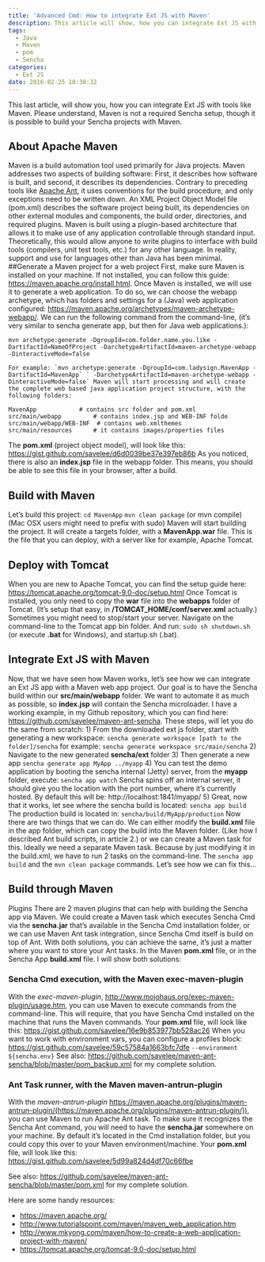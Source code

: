 ```yaml
---
title: 'Advanced Cmd: How to integrate Ext JS with Maven'
description: This article will show, how you can integrate Ext JS with tools like Maven
tags:
  - Java
  - Maven
  - pom
  - Sencha
categories:
  - Ext JS
date: 2016-02-25 18:38:32
---
```


This last article, will show you, how you can integrate Ext JS with tools like Maven. Please understand, Maven is not a required Sencha setup, though it is possible to build your Sencha projects with Maven.
<!--more-->

## About Apache Maven

Maven is a build automation tool used primarily for Java projects. Maven addresses two aspects of building software: First, it describes how software is built, and second, it describes its dependencies. Contrary to preceding tools like <a href="https://en.wikipedia.org/wiki/Apache_Ant">Apache Ant</a>, it uses conventions for the build procedure, and only exceptions need to be written down. An XML Project Object Model file (pom.xml) describes the software project being built, its dependencies on other external modules and components, the build order, directories, and required plugins. Maven is built using a plugin-based architecture that allows it to make use of any application controllable through standard input. Theoretically, this would allow anyone to write plugins to interface with build tools (compilers, unit test tools, etc.) for any other language. In reality, support and use for languages other than Java has been minimal. ##Generate a Maven project for a web project First, make sure Maven is installed on your machine. If not installed, you can follow this guide: https://maven.apache.org/install.html. Once Maven is installed, we will use it to generate a web application. To do so, we can choose the webapp archetype, which has folders and settings for a (Java) web application configured: https://maven.apache.org/archetypes/maven-archetype-webapp/. We can run the following command from the command-line, (it’s very similar to sencha generate app, but then for Java web applications.):

```
mvn archetype:generate -DgroupId=com.folder.name.you.like -DartifactId=NameOfProject -DarchetypeArtifactId=maven-archetype-webapp -DinteractiveMode=false

For example: `mvn archetype:generate -DgroupId=com.ladysign.MavenApp -DartifactId=MavenApp` ` -DarchetypeArtifactId=maven-archetype-webapp -DinteractiveMode=false` Maven will start processing and will create the complete web based java application project structure, with the following folders:

MavenApp   			# contains src folder and pom.xml
src/main/webapp 		# contains index.jsp and WEB-INF folde
src/main/webapp/WEB-INF	 # contains web.xmlthemes
src/main/resources      # it contains images/properties files
```

The **pom.xml** (project object model), will look like this: https://gist.github.com/savelee/d6d0039be37e397eb86b As you noticed, there is also an **index.jsp** file in the webapp folder. This means, you should be able to see this file in your browser, after a build.

 ## Build with Maven 
 
 Let’s build this project: `cd MavenApp` `mvn clean package` (or mvn compile) (Mac OSX users might need to prefix with sudo) Maven will start building the project. It will create a targets folder, with a **MavenApp.war** file. This is the file that you can deploy, with a server like for example, Apache Tomcat. 
 
 ## Deploy with Tomcat 
 
 When you are new to Apache Tomcat, you can find the setup guide here: https://tomcat.apache.org/tomcat-9.0-doc/setup.html Once Tomcat is installed, you only need to copy the **war** file into the **webapps** folder of Tomcat. (It’s setup that easy, in **/TOMCAT_HOME/conf/server.xml** actually.) Sometimes you might need to stop/start your server. Navigate on the command-line to the Tomcat app bin folder. And run: `sudo sh shutdown.sh` (or execute **.bat** for Windows), and startup.sh (.bat). 
 
 ## Integrate Ext JS with Maven 
 
 Now, that we have seen how Maven works, let’s see how we can integrate an Ext JS app with a Maven web app project. Our goal is to have the Sencha build within our **src/main/webapp** folder. We want to automate it as much as possible, so **index.jsp** will contain the Sencha microloader. I have a working example, in my Github repository, which you can find here: https://github.com/savelee/maven-ant-sencha. These steps, will let you do the same from scratch: 1) From the downloaded ext js folder, start with generating a new workspace: `sencha generate workspace [path to the folder]/sencha` for example: `sencha generate workspace src/main/sencha` 2) Navigate to the new generated **sencha/ext** folder 3) Then generate a new app `sencha generate app MyApp ../myapp` 4) You can test the demo application by booting the sencha internal (Jetty) server, from the **myapp** folder, execute: `sencha app watch` Sencha spins off an internal server, it should give you the location with the port number, where it’s currently hosted. By default this will be: http://localhost:1841/myapp/ 5) Great, now that it works, let see where the sencha build is located: `sencha app build` The production build is located in: `sencha/build/MyApp/production` Now there are two things that we can do. We can either modify the **build.xml** file in the app folder, which can copy the build into the Maven folder. (Like how I described Ant build scripts, in article 2.) or we can create a Maven task for this. Ideally we need a separate Maven task. Because by just modifying it in the build.xml, we have to run 2 tasks on the command-line. The `sencha app build` and the `mvn clean package` commands. Let’s see how we can fix this...

## Build through Maven 

Plugins There are 2 maven plugins that can help with building the Sencha app via Maven. We could create a Maven task which executes Sencha Cmd via the **sencha.jar** that’s available in the Sencha Cmd installation folder, or we can use Maven Ant task integration, since Sencha Cmd itself is build on top of Ant. With both solutions, you can achieve the same, it’s just a matter where you want to store your Ant tasks. In the Maven **pom.xml** file, or in the Sencha App **build.xml** file. I will show both solutions: 

### Sencha Cmd execution, with the Maven exec-maven-plugin 

With the *exec-maven-plugin*, http://www.mojohaus.org/exec-maven-plugin/usage.htm, you can use Maven to execute commands from the command-line. This will require, that you have Sencha Cmd installed on the machine that runs the Maven commands. Your **pom.xml** file, will look like this: https://gist.github.com/savelee/16e9b853977bb528ac26 When you want to work with environment vars, you can configure a profiles block: https://gist.github.com/savelee/59c57584a1663bfc7dfe `--environment` `${sencha.env}` See also: https://github.com/savelee/maven-ant-sencha/blob/master/pom_backup.xml for my complete solution. 

### Ant Task runner, with the Maven maven-antrun-plugin 

With the *maven-antrun-plugin* https://maven.apache.org/plugins/maven-antrun-plugin/(https://maven.apache.org/plugins/maven-antrun-plugin/)), you can use Maven to run Apache Ant task. To make sure it recognizes the Sencha Ant command, you will need to have the **sencha.jar** somewhere on your machine. By default it’s located in the Cmd installation folder, but you could copy this over to your Maven environment/machine. Your **pom.xml** file, will look like this: https://gist.github.com/savelee/5d99a824d4df70c66fbe 

See also: https://github.com/savelee/maven-ant-sencha/blob/master/pom.xml for my complete solution. 

Here are some handy resources:
* https://maven.apache.org/ 
* http://www.tutorialspoint.com/maven/maven_web_application.htm
* http://www.mkyong.com/maven/how-to-create-a-web-application-project-with-maven/
* https://tomcat.apache.org/tomcat-9.0-doc/setup.html